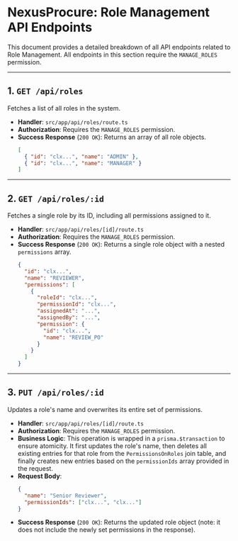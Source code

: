 # NexusProcure: Role Management API Endpoints

This document provides a detailed breakdown of all API endpoints related to Role Management. All endpoints in this section require the `MANAGE_ROLES` permission.

---

## 1. `GET /api/roles`

Fetches a list of all roles in the system.

*   **Handler**: `src/app/api/roles/route.ts`
*   **Authorization**: Requires the `MANAGE_ROLES` permission.
*   **Success Response** (`200 OK`): Returns an array of all role objects.
    ```json
    [
      { "id": "clx...", "name": "ADMIN" },
      { "id": "clx...", "name": "MANAGER" }
    ]
    ```

---

## 2. `GET /api/roles/:id`

Fetches a single role by its ID, including all permissions assigned to it.

*   **Handler**: `src/app/api/roles/[id]/route.ts`
*   **Authorization**: Requires the `MANAGE_ROLES` permission.
*   **Success Response** (`200 OK`): Returns a single role object with a nested `permissions` array.
    ```json
    {
      "id": "clx...",
      "name": "REVIEWER",
      "permissions": [
        {
          "roleId": "clx...",
          "permissionId": "clx...",
          "assignedAt": "...",
          "assignedBy": "...",
          "permission": {
            "id": "clx...",
            "name": "REVIEW_PO"
          }
        }
      ]
    }
    ```

---

## 3. `PUT /api/roles/:id`

Updates a role's name and overwrites its entire set of permissions.

*   **Handler**: `src/app/api/roles/[id]/route.ts`
*   **Authorization**: Requires the `MANAGE_ROLES` permission.
*   **Business Logic**: This operation is wrapped in a `prisma.$transaction` to ensure atomicity. It first updates the role's name, then deletes all existing entries for that role from the `PermissionsOnRoles` join table, and finally creates new entries based on the `permissionIds` array provided in the request.
*   **Request Body**:
    ```json
    {
      "name": "Senior Reviewer",
      "permissionIds": ["clx...", "clx..."]
    }
    ```
*   **Success Response** (`200 OK`): Returns the updated role object (note: it does not include the newly set permissions in the response).
